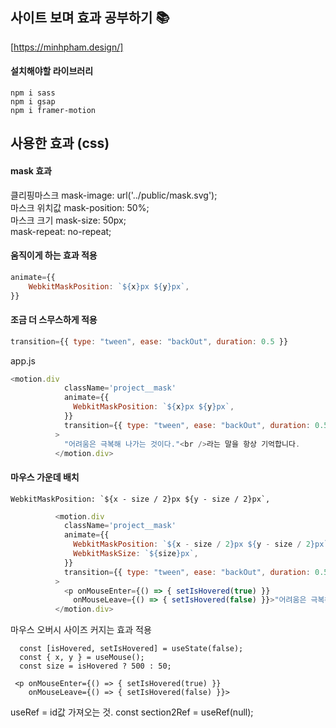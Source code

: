 
## 사이트 보며 효과 공부하기 📚
[https://minhpham.design/]

#### 설치해야할 라이브러리
`npm i sass`  
`npm i gsap`   
`npm i framer-motion`   

## 사용한 효과 (css)

#### mask 효과

클리핑마스크 mask-image: url('../public/mask.svg');   
마스크 위치값 mask-position: 50%;   
마스크 크기 mask-size: 50px;   
mask-repeat: no-repeat;   

#### 움직이게 하는 효과 적용   
```js
animate={{   
    WebkitMaskPosition: `${x}px ${y}px`,   
}} 
```  

#### 조금 더 스무스하게 적용   
``` js
transition={{ type: "tween", ease: "backOut", duration: 0.5 }}   
```
      
app.js
```js
<motion.div
            className='project__mask'
            animate={{
              WebkitMaskPosition: `${x}px ${y}px`,
            }}
            transition={{ type: "tween", ease: "backOut", duration: 0.5 }}
          >
            "어려움은 극복해 나가는 것이다."<br />라는 말을 항상 기억합니다.
          </motion.div>
```
#### 마우스 가운데 배치   
```
WebkitMaskPosition: `${x - size / 2}px ${y - size / 2}px`,   
```

```js
          <motion.div
            className='project__mask'
            animate={{
              WebkitMaskPosition: `${x - size / 2}px ${y - size / 2}px`,
              WebkitMaskSize: `${size}px`,
            }}
            transition={{ type: "tween", ease: "backOut", duration: 0.5 }}
          >
            <p onMouseEnter={() => { setIsHovered(true) }}
              onMouseLeave={() => { setIsHovered(false) }}>"어려움은 극복해 나가는 것이다."<br />라는 말을 항상 <span>기억합니다.</span> </p>
          </motion.div>
```

마우스 오버시 사이즈 커지는 효과 적용   
```
  const [isHovered, setIsHovered] = useState(false);
  const { x, y } = useMouse();
  const size = isHovered ? 500 : 50;

 <p onMouseEnter={() => { setIsHovered(true) }}
    onMouseLeave={() => { setIsHovered(false) }}>
```


useRef = id값 가져오는 것.
const section2Ref = useRef(null);